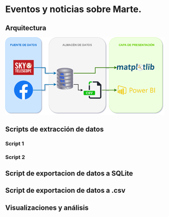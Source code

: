 # Eventos y noticias sobre Marte.
## Arquitectura
![alt text](https://github.com/Eddy-Hipo/Proyecto-Final-Analisis/blob/main/5_Marte/DataLake_Mars.png)
## Scripts de extracción de datos
### Script 1
### Script 2
## Script de exportacion de datos a SQLite
## Script de exportacion de datos a .csv
## Visualizaciones y análisis
